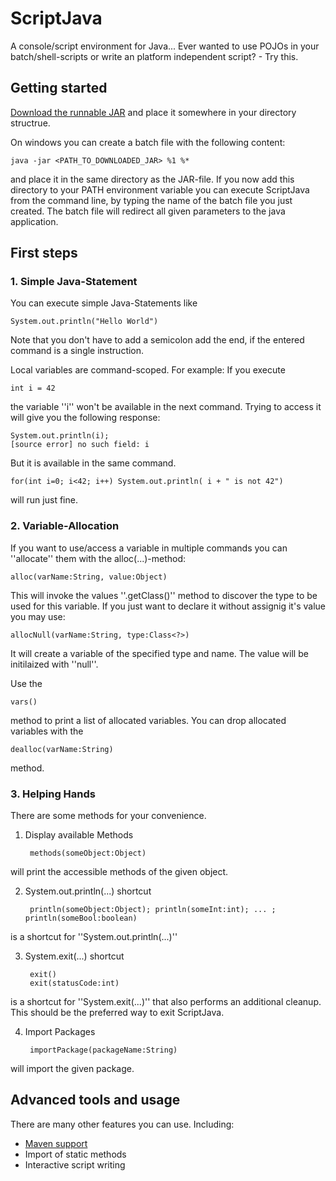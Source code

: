 # ScriptJava
A console/script environment for Java... Ever wanted to use POJOs in your batch/shell-scripts or write an platform independent script? - Try this. 

## Getting started

[Download the runnable JAR](https://github.com/masinger/ScriptJava/releases) and place it somewhere in your directory structrue.

On windows you can create a batch file with the following content:

    java -jar <PATH_TO_DOWNLOADED_JAR> %1 %*
  
and place it in the same directory as the JAR-file. If you now add this directory to your PATH environment variable you can execute ScriptJava from the command line, by typing the name of the batch file you just created. The batch file will redirect all given parameters to the java application.

## First steps
### 1. Simple Java-Statement
You can execute simple Java-Statements like

    System.out.println("Hello World")

Note that you don't have to add a semicolon add the end, if the entered command is a single instruction.

Local variables are command-scoped. For example: If you execute

    int i = 42

the variable ''i'' won't be available in the next command. Trying to access it will give you the following response:

    System.out.println(i);
    [source error] no such field: i

But it is available in the same command.

    for(int i=0; i<42; i++) System.out.println( i + " is not 42")
will run just fine.

### 2. Variable-Allocation
If you want to use/access a variable in multiple commands you can ''allocate'' them with the alloc(...)-method:

    alloc(varName:String, value:Object)
This will invoke the values ''.getClass()'' method to discover the type to be used for this variable. If you just want to declare it without assignig it's value you may use:

    allocNull(varName:String, type:Class<?>)
It will create a variable of the specified type and name. The value will be initilaized with ''null''.

Use the

    vars()
method to print a list of allocated variables. You can drop allocated variables with the 

    dealloc(varName:String)
method.

### 3. Helping Hands
There are some methods for your convenience.

1. Display available Methods

        methods(someObject:Object)
will print the accessible methods of the given object.

2. System.out.println(...) shortcut

        println(someObject:Object); println(someInt:int); ... ; println(someBool:boolean)
is a shortcut for ''System.out.println(...)''

3. System.exit(...) shortcut

        exit()
        exit(statusCode:int)
is a shortcut for ''System.exit(...)'' that also performs an additional cleanup. This should be the preferred way to exit ScriptJava.

4. Import Packages

        importPackage(packageName:String)
will import the given package.

## Advanced tools and usage
There are many other features you can use. Including:
+ [Maven support](https://github.com/masinger/ScriptJava/wiki/Maven-Support)
+ Import of static methods
+ Interactive script writing




